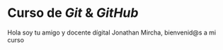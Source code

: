 # Curso de _Git_ & _GitHub_

Hola soy tu amigo y docente dígital Jonathan Mircha, bienvenid@s a mi curso
